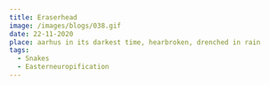 ```yaml
---
title: Eraserhead
image: /images/blogs/038.gif
date: 22-11-2020
place: aarhus in its darkest time, hearbroken, drenched in rain
tags:
  - Snakes
  - Easterneuropification
---
```

